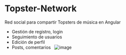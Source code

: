# Topster-Network
Red social para compartir Topsters de música en Angular
- Gestión de registro, login
- Seguimiento de usuarios
- Edición de perfil
- Posts, comentarios
&nbsp;
![image](https://user-images.githubusercontent.com/72845439/158234312-2fab1701-15e7-4a91-9159-1c3bdd4a76a0.png)
